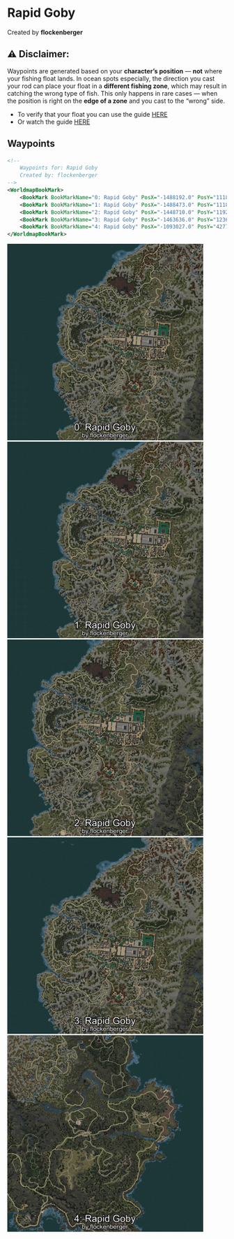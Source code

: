 # Rapid Goby
Created by **flockenberger**

## ⚠️ Disclaimer:
Waypoints are generated based on your __**character’s position**__ — __not__ where your fishing float lands.
In ocean spots especially, the direction you cast your rod can place your float in a **different fishing zone**, which may result in catching the wrong type of fish.
This only happens in rare cases — when the position is right on the **edge of a zone** and you cast to the “wrong” side.

- To verify that your float you can use the guide [HERE](https://flockenberger.github.io/bdo-fish-position/)
- Or watch the guide [HERE](https://youtu.be/t-VXcRoNojk)

## Waypoints
```xml
<!--
    Waypoints for: Rapid Goby
    Created by: flockenberger
-->
<WorldmapBookMark>
    <BookMark BookMarkName="0: Rapid Goby" PosX="-1488192.0" PosY="11180.0" PosZ="1332455.0" />
    <BookMark BookMarkName="1: Rapid Goby" PosX="-1488473.0" PosY="11180.0" PosZ="1332529.0" />
    <BookMark BookMarkName="2: Rapid Goby" PosX="-1448710.0" PosY="11926.0" PosZ="1316754.0" />
    <BookMark BookMarkName="3: Rapid Goby" PosX="-1463636.0" PosY="12362.0" PosZ="1359094.0" />
    <BookMark BookMarkName="4: Rapid Goby" PosX="-1093027.0" PosY="4277.0" PosZ="1273018.0" />
</WorldmapBookMark>
```

<img src="./Rapid Goby_0_Preview.webp" width="450"/> <img src="./Rapid Goby_1_Preview.webp" width="450"/> <img src="./Rapid Goby_2_Preview.webp" width="450"/> <img src="./Rapid Goby_3_Preview.webp" width="450"/> <img src="./Rapid Goby_4_Preview.webp" width="450"/> 